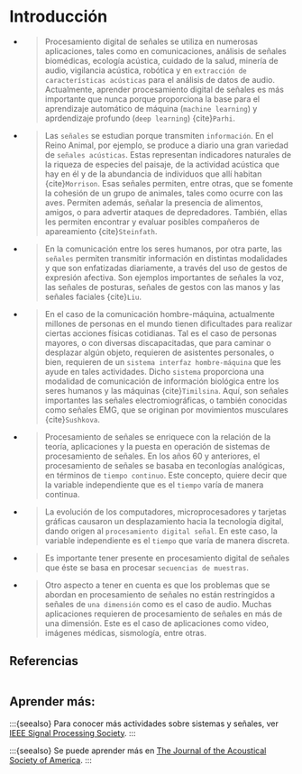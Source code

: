 # Introducción

+ > Procesamiento digital de señales se utiliza en numerosas aplicaciones, tales como en comunicaciones, análisis de señales biomédicas, ecología acústica, cuidado de la salud, minería de audio, vigilancia acústica, robótica y en `extracción de características acústicas` para el análisis de datos de audio. Actualmente, aprender procesamiento digital de señales es más importante que nunca porque proporciona la base para el aprendizaje automático de máquina (`machine learning`) y aprdendizaje profundo (`deep learning`) {cite}`Parhi`.

+ > Las `señales` se estudian porque transmiten `información`. En el Reino Animal, por ejemplo, se produce a diario una gran variedad de `señales acústicas`. Estas representan indicadores naturales de la riqueza de especies del paisaje, de la actividad acústica que hay en él y de la abundancia de individuos que allí habitan {cite}`Morrison`. Esas señales permiten, entre otras, que se fomente la cohesión de un grupo de animales, tales como ocurre con las aves. Permiten además, señalar la presencia de alimentos, amigos, o para advertir ataques de depredadores. También, ellas les permiten encontrar y evaluar posibles compañeros de apareamiento {cite}`Steinfath`.

+ > En la comunicación entre los seres humanos, por otra parte, las `señales` permiten transmitir información en distintas modalidades y que son enfatizadas diariamente, a través del uso de gestos de expresión afectiva. Son ejemplos importantes de señales la voz, las señales de posturas, señales de gestos con las manos y las señales faciales {cite}`Liu`.


+ > En el caso de la comunicación hombre-máquina, actualmente millones de personas en el mundo tienen dificultades para realizar ciertas acciones físicas cotidianas. Tal es el caso de personas mayores, o con diversas discapacitadas, que para caminar o desplazar algún objeto, requieren de asistentes personales, o bien, requieren de un `sistema interfaz hombre-máquina` que les ayude en tales actividades. Dicho `sistema` proporciona una modalidad de comunicación de información biológica entre los seres humanos y las máquinas {cite}`Timilsina`. Aquí, son señales importantes las señales electromiográficas, o también conocidas como señales EMG, que se originan por movimientos musculares {cite}`Sushkova`.

+ > Procesamiento de señales se enriquece con la relación de la teoría, aplicaciones y la puesta en operación de sistemas de procesamiento de señales. En los años 60 y anteriores, el procesamiento de señales se basaba en teconlogías analógicas, en términos de `tiempo continuo`. Este concepto, quiere decir que la variable independiente que es el `tiempo` varía de manera continua.

+ > La evolución de los computadores, microprocesadores y tarjetas gráficas causaron un desplazamiento hacia la tecnología digital, dando origen al `procesamiento digital señal`. En este caso, la variable independiente es el `tiempo` que varía de manera discreta.

+ > Es importante tener presente en procesamiento digital de señales que éste se basa en procesar `secuencias de muestras`.

+ > Otro aspecto a tener en cuenta es que los problemas que se abordan en procesamiento de señales no están restringidos a señales de `una dimensión` como es el caso de audio. Muchas aplicaciones requieren de procesamiento de señales en más de una dimensión. Este es el caso de aplicaciones como video, imágenes médicas, sismología, entre otras.

<!---
+ > A través de los cambios o variaciones de las señales, en cada uno de los ejemplos anteriores, descritos brevemente, las `señales` sirven para entender y explicar procesos de actividad, presencia, emoción, o movimiento, en un determinado período de tiempo. En algunos casos, se trata de señales muy complejas, con muy poca intensidad y vulnerables a la presencia ruido, por lo que extraer su información requiere de `procesamiento` etapa que puede jugar un rol clave.
-->

<!---
+ > Se pueden usar señales para múltiples propósitos. Podemos explorar un paisaje, por ejemplo, un paisaje sonoro y de la información acústica extraer  


, para descubrir detalles en una estructura (fallas o grietas), para analizar tejidos humanos en operaciones mínimamente invasivas 

# Markdown Files

Whether you write your book's content in Jupyter Notebooks (`.ipynb`) or
in regular markdown files (`.md`), you'll write in the same flavor of markdown
called **MyST Markdown**.
This is a simple file to help you get started and show off some syntax.

## What is MyST?

MyST stands for "Markedly Structured Text". It
is a slight variation on a flavor of markdown called "CommonMark" markdown,
with small syntax extensions to allow you to write **roles** and **directives**
in the Sphinx ecosystem.

For more about MyST, see [the MyST Markdown Overview](https://jupyterbook.org/content/myst.html).

## Sample Roles and Directives

Roles and directives are two of the most powerful tools in Jupyter Book. They
are kind of like functions, but written in a markup language. They both
serve a similar purpose, but **roles are written in one line**, whereas
**directives span many lines**. They both accept different kinds of inputs,
and what they do with those inputs depends on the specific role or directive
that is being called.

Here is a "note" directive:

```{note}
Here is a note
```

It will be rendered in a special box when you build your book.

## Sistemas y Señales en Tiempo Discreto
-->

## Referencias

```{bibliography}
```

## Aprender más:

:::{seealso}
Para conocer más actividades sobre sistemas y señales, ver [IEEE Signal Processing Society](https://signalprocessingsociety.org/our-story/signal-processing-101).
:::

:::{seealso}
Se puede aprender más en [The Journal of the Acoustical Society of America](https://asa.scitation.org/topic/aipthesaurus/p107p77?SeriesKey=jas).
:::


<!---
```{note}
Se puede aprender más en [Acoustic signal processing:]
(https://asa.scitation.org/topic/aipthesaurus/p107p77?SeriesKey=jas!).
```

This is just a simple starter to get you started.
You can learn a lot more at [jupyterbook.org](https://jupyterbook.org).
-->

